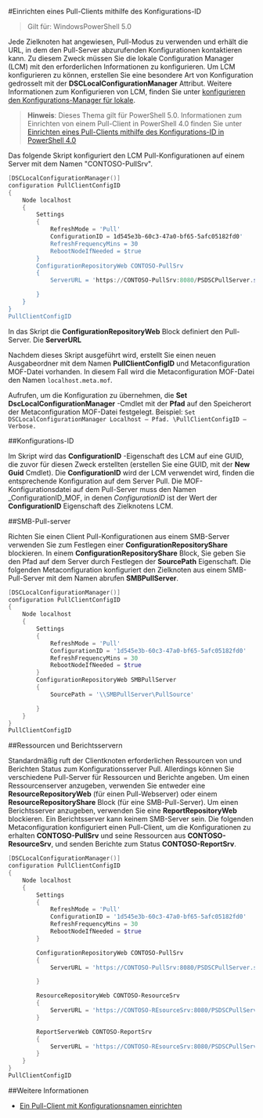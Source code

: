 #Einrichten eines Pull-Clients mithilfe des Konfigurations-ID

> Gilt für: WindowsPowerShell 5.0

Jede Zielknoten hat angewiesen, Pull-Modus zu verwenden und erhält die URL, in dem den Pull-Server abzurufenden Konfigurationen kontaktieren kann. Zu diesem Zweck müssen Sie die lokale Configuration Manager (LCM) mit den erforderlichen Informationen zu konfigurieren. Um LCM konfigurieren zu können, erstellen Sie eine besondere Art von Konfiguration gedrosselt mit der **DSCLocalConfigurationManager** Attribut. Weitere Informationen zum Konfigurieren von LCM, finden Sie unter [konfigurieren den Konfigurations-Manager für lokale](metaConfig.md).

> **Hinweis**: Dieses Thema gilt für PowerShell 5.0. Informationen zum Einrichten von einem Pull-Client in PowerShell 4.0 finden Sie unter [Einrichten eines Pull-Clients mithilfe des Konfigurations-ID in PowerShell 4.0](pullClientConfigID4.md)

Das folgende Skript konfiguriert den LCM Pull-Konfigurationen auf einem Server mit dem Namen "CONTOSO-PullSrv".

```powershell
[DSCLocalConfigurationManager()]
configuration PullClientConfigID
{
    Node localhost
    {
        Settings
        {
            RefreshMode = 'Pull'
            ConfigurationID = 1d545e3b-60c3-47a0-bf65-5afc05182fd0'
            RefreshFrequencyMins = 30 
            RebootNodeIfNeeded = $true
        }
        ConfigurationRepositoryWeb CONTOSO-PullSrv
        {
            ServerURL = 'https://CONTOSO-PullSrv:8080/PSDSCPullServer.svc'

        }      
    }
}
PullClientConfigID
```

In das Skript die **ConfigurationRepositoryWeb** Block definiert den Pull-Server. Die **ServerURL**

Nachdem dieses Skript ausgeführt wird, erstellt Sie einen neuen Ausgabeordner mit dem Namen **PullClientConfigID** und Metaconfiguration MOF-Datei vorhanden. In diesem Fall wird die Metaconfiguration MOF-Datei den Namen `localhost.meta.mof`.

Aufrufen, um die Konfiguration zu übernehmen, die **Set DscLocalConfigurationManager** -Cmdlet mit der **Pfad** auf den Speicherort der Metaconfiguration MOF-Datei festgelegt. Beispiel: `Set DSCLocalConfigurationManager Localhost – Pfad. \PullClientConfigID – Verbose.`

##Konfigurations-ID

Im Skript wird das **ConfigurationID** -Eigenschaft des LCM auf eine GUID, die zuvor für diesen Zweck erstellten (erstellen Sie eine GUID, mit der **New Guid** Cmdlet). Die **ConfigurationID** wird der LCM verwendet wird, finden die entsprechende Konfiguration auf dem Server Pull. Die MOF-Konfigurationsdatei auf dem Pull-Server muss den Namen _ConfigurationID_MOF, in denen _ConfigurationID_ ist der Wert der **ConfigurationID** Eigenschaft des Zielknotens LCM.

##SMB-Pull-server

Richten Sie einen Client Pull-Konfigurationen aus einem SMB-Server verwenden Sie zum Festlegen einer **ConfigurationRepositoryShare** blockieren. In einem **ConfigurationRepositoryShare** Block, Sie geben Sie den Pfad auf dem Server durch Festlegen der **SourcePath** Eigenschaft. Die folgenden Metaconfiguration konfiguriert den Zielknoten aus einem SMB-Pull-Server mit dem Namen abrufen **SMBPullServer**.

```powershell
[DSCLocalConfigurationManager()]
configuration PullClientConfigID
{
    Node localhost
    {
        Settings
        {
            RefreshMode = 'Pull'
            ConfigurationID = '1d545e3b-60c3-47a0-bf65-5afc05182fd0'
            RefreshFrequencyMins = 30 
            RebootNodeIfNeeded = $true
        }
        ConfigurationRepositoryWeb SMBPullServer
        {
            SourcePath = '\\SMBPullServer\PullSource'

        }     
    }
}
PullClientConfigID
```

##Ressourcen und Berichtsservern

Standardmäßig ruft der Clientknoten erforderlichen Ressourcen von und Berichten Status zum Konfigurationsserver Pull. Allerdings können Sie verschiedene Pull-Server für Ressourcen und Berichte angeben.
Um einen Ressourcenserver anzugeben, verwenden Sie entweder eine **ResourceRepositoryWeb** (für einen Pull-Webserver) oder einem **ResourceRepositoryShare** Block (für eine SMB-Pull-Server).
Um einen Berichtsserver anzugeben, verwenden Sie eine **ReportRepositoryWeb** blockieren. Ein Berichtsserver kann keinem SMB-Server sein.
Die folgenden Metaconfiguration konfiguriert einen Pull-Client, um die Konfigurationen zu erhalten **CONTOSO-PullSrv** und seine Ressourcen aus **CONTOSO-ResourceSrv**, und senden Berichte zum Status **CONTOSO-ReportSrv**.

```powershell
[DSCLocalConfigurationManager()]
configuration PullClientConfigID
{
    Node localhost
    {
        Settings
        {
            RefreshMode = 'Pull'
            ConfigurationID = '1d545e3b-60c3-47a0-bf65-5afc05182fd0'
            RefreshFrequencyMins = 30 
            RebootNodeIfNeeded = $true
        }

        ConfigurationRepositoryWeb CONTOSO-PullSrv
        {
            ServerURL = 'https://CONTOSO-PullSrv:8080/PSDSCPullServer.svc'

        }

        ResourceRepositoryWeb CONTOSO-ResourceSrv
        {
            ServerURL = 'https://CONTOSO-REsourceSrv:8080/PSDSCPullServer.svc'
        }

        ReportServerWeb CONTOSO-ReportSrv
        {
            ServerURL = 'https://CONTOSO-REsourceSrv:8080/PSDSCPullServer.svc'
        }
    }
}
PullClientConfigID
```

##Weitere Informationen

* [Ein Pull-Client mit Konfigurationsnamen einrichten](pullClientConfigNames.md)




